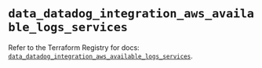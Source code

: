 # `data_datadog_integration_aws_available_logs_services`

Refer to the Terraform Registry for docs: [`data_datadog_integration_aws_available_logs_services`](https://registry.terraform.io/providers/datadog/datadog/3.55.0/docs/data-sources/integration_aws_available_logs_services).
